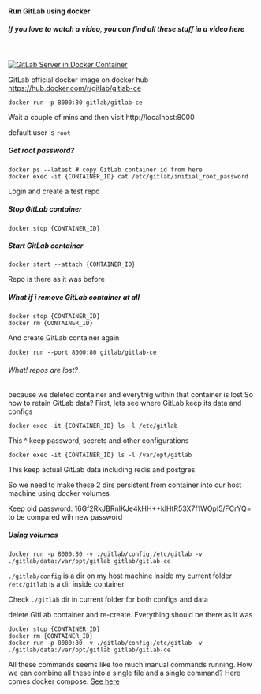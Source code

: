 #### Run GitLab using docker

##### If you love to watch a video, you can find all these stuff in a video here
<br/>

[![GitLab Server in Docker Container](https://img.youtube.com/vi/FaHdMUAQgck/0.jpg)](https://www.youtube.com/watch?v=FaHdMUAQgck)

GitLab official docker image on docker hub
https://hub.docker.com/r/gitlab/gitlab-ce

```
docker run -p 8000:80 gitlab/gitlab-ce
```

Wait a couple of mins and then visit
http://localhost:8000

default user is `root`

##### Get root password?
```
docker ps --latest # copy GitLab container id from here
docker exec -it {CONTAINER_ID} cat /etc/gitlab/initial_root_password
```

Login and create a test repo

##### Stop GitLab container
```
docker stop {CONTAINER_ID}
```

##### Start GitLab container
```
docker start --attach {CONTAINER_ID}
```

Repo is there as it was before

##### What if i remove GitLab container at all
```
docker stop {CONTAINER_ID}
docker rm {CONTAINER_ID}
```

And create GitLab container again
```
docker run --port 8000:80 gitlab/gitlab-ce
```

###### What! repos are lost? 
because we deleted container and everythig within that container is lost
So how to retain GitLab data?
First, lets see where GitLab keep its data and configs
```
docker exec -it {CONTAINER_ID} ls -l /etc/gitlab
```
This ^ keep password, secrets and other configurations

```
docker exec -it {CONTAINER_ID} ls -l /var/opt/gitlab
```

This keep actual GitLab data including redis and postgres

So we need to make these 2 dirs persistent from container into our host machine using
docker volumes

Keep old password: 16Gf2RkJBRnIKJe4kHH++klHtR53X7f1WOpI5/FCrYQ=
to be compared wih new password

##### Using volumes
```
docker run -p 8000:80 -v ./gitlab/config:/etc/gitlab -v ./gitlab/data:/var/opt/gitlab gitlab/gitlab-ce
```
`./gitlab/config` is a dir on my host machine inside my current folder
`/etc/gitlab` is a dir inside container

Check `./gitlab` dir in current folder for both configs and data

delete GitLab container and re-create. Everything should be there as it was
```
docker stop {CONTAINER_ID}
docker rm {CONTAINER_ID}
docker run -p 8000:80 -v ./gitlab/config:/etc/gitlab -v ./gitlab/data:/var/opt/gitlab gitlab/gitlab-ce
```

All these commands seems like too much manual commands running. How we can combine all these
into a single file and a single command?
Here comes docker compose. [See here](../2.%20gitlab-in-docker-compose)
